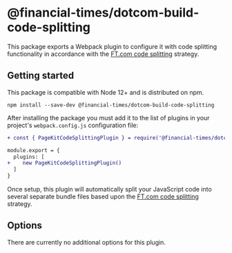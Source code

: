 # @financial-times/dotcom-build-code-splitting

This package exports a Webpack plugin to configure it with code splitting functionality in accordance with the [FT.com code splitting] strategy.

[FT.com code splitting]: ../../docs/design-decisions/code-splitting-strategy.md

## Getting started

This package is compatible with Node 12+ and is distributed on npm.

```
npm install --save-dev @financial-times/dotcom-build-code-splitting
```

After installing the package you must add it to the list of plugins in your project's `webpack.config.js` configuration file:

```diff
+ const { PageKitCodeSplittingPlugin } = require('@financial-times/dotcom-build-code-splitting')

module.export = {
  plugins: [
+    new PageKitCodeSplittingPlugin()
  ]
}
```

Once setup, this plugin will automatically split your JavaScript code into several separate bundle files based upon the [FT.com code splitting] strategy.

## Options

There are currently no additional options for this plugin.
